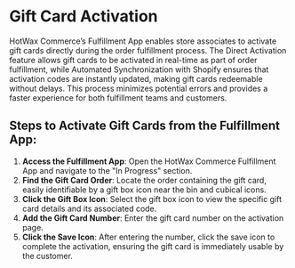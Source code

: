 
# Gift Card Activation

HotWax Commerce’s Fulfillment App enables store associates to activate gift cards directly during the order fulfillment process. The Direct Activation feature allows gift cards to be activated in real-time as part of order fulfillment, while Automated Synchronization with Shopify ensures that activation codes are instantly updated, making gift cards redeemable without delays. This process minimizes potential errors and provides a faster experience for both fulfillment teams and customers.

## Steps to Activate Gift Cards from the Fulfillment App:
1. **Access the Fulfillment App**: Open the HotWax Commerce Fulfillment App and navigate to the "In Progress" section.
2. **Find the Gift Card Order**: Locate the order containing the gift card, easily identifiable by a gift box icon near the bin and cubical icons.
3. **Click the Gift Box Icon**: Select the gift box icon to view the specific gift card details and its associated code.
4. **Add the Gift Card Number**: Enter the gift card number on the activation page.
5. **Click the Save Icon**: After entering the number, click the save icon to complete the activation, ensuring the gift card is immediately usable by the customer.
```
